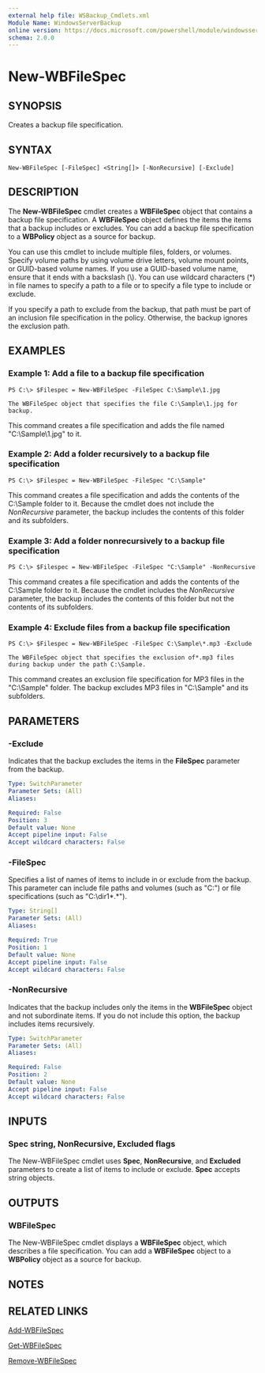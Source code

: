 ```yaml
---
external help file: WSBackup_Cmdlets.xml
Module Name: WindowsServerBackup
online version: https://docs.microsoft.com/powershell/module/windowsserverbackup/new-wbfilespec?view=windowsserver2012-ps&wt.mc_id=ps-gethelp
schema: 2.0.0
---
```


# New-WBFileSpec

## SYNOPSIS
Creates a backup file specification.

## SYNTAX

```
New-WBFileSpec [-FileSpec] <String[]> [-NonRecursive] [-Exclude]
```

## DESCRIPTION
The **New-WBFileSpec** cmdlet creates a **WBFileSpec** object that contains a backup file specification.
A **WBFileSpec** object defines the items the items that a backup includes or excludes.
You can add a backup file specification to a **WBPolicy** object as a source for backup.

You can use this cmdlet to include multiple files, folders, or volumes.
Specify volume paths by using volume drive letters, volume mount points, or GUID-based volume names.
If you use a GUID-based volume name, ensure that it ends with a backslash (\\).
You can use wildcard characters (*) in file names to specify a path to a file or to specify a file type to include or exclude.

If you specify a path to exclude from the backup, that path must be part of an inclusion file specification in the policy.
Otherwise, the backup ignores the exclusion path.

## EXAMPLES

### Example 1: Add a file to a backup file specification
```
PS C:\> $Filespec = New-WBFileSpec -FileSpec C:\Sample\1.jpg

The WBFileSpec object that specifies the file C:\Sample\1.jpg for backup.
```

This command creates a file specification and adds the file named "C:\Sample\1.jpg" to it.

### Example 2: Add a folder recursively to a backup file specification
```
PS C:\> $Filespec = New-WBFileSpec -FileSpec "C:\Sample"
```

This command creates a file specification and adds the contents of the C:\Sample folder to it.
Because the cmdlet does not include the *NonRecursive* parameter, the backup includes the contents of this folder and its subfolders.

### Example 3: Add a folder nonrecursively to a backup file specification
```
PS C:\> $Filespec = New-WBFileSpec -FileSpec "C:\Sample" -NonRecursive
```

This command creates a file specification and adds the contents of the C:\Sample folder to it.
Because the cmdlet includes the *NonRecursive* parameter, the backup includes the contents of this folder but not the contents of its subfolders.

### Example 4: Exclude files from a backup file specification
```
PS C:\> $Filespec = New-WBFileSpec -FileSpec C:\Sample\*.mp3 -Exclude

The WBFileSpec object that specifies the exclusion of*.mp3 files during backup under the path C:\Sample.
```

This command creates an exclusion file specification for MP3 files in the "C:\Sample" folder.
The backup excludes MP3 files in "C:\Sample" and its subfolders.

## PARAMETERS

### -Exclude
Indicates that the backup excludes the items in the **FileSpec** parameter from the backup.

```yaml
Type: SwitchParameter
Parameter Sets: (All)
Aliases: 

Required: False
Position: 3
Default value: None
Accept pipeline input: False
Accept wildcard characters: False
```

### -FileSpec
Specifies a list of names of items to include in or exclude from the backup.
This parameter can include file paths and volumes (such as "C:\") or file specifications (such as "C:\dir1\*.*").

```yaml
Type: String[]
Parameter Sets: (All)
Aliases: 

Required: True
Position: 1
Default value: None
Accept pipeline input: False
Accept wildcard characters: False
```

### -NonRecursive
Indicates that the backup includes only the items in the **WBFileSpec** object and not subordinate items.
If you do not include this option, the backup includes items recursively.

```yaml
Type: SwitchParameter
Parameter Sets: (All)
Aliases: 

Required: False
Position: 2
Default value: None
Accept pipeline input: False
Accept wildcard characters: False
```

## INPUTS

### Spec string, NonRecursive, Excluded flags
The New-WBFileSpec cmdlet uses **Spec**, **NonRecursive**, and **Excluded** parameters to create a list of items to include or exclude.
**Spec** accepts string objects.

## OUTPUTS

### WBFileSpec
The New-WBFileSpec cmdlet displays a **WBFileSpec** object, which describes a file specification.
You can add a **WBFileSpec** object to a **WBPolicy** object as a source for backup.

## NOTES

## RELATED LINKS

[Add-WBFileSpec](./Add-WBFileSpec.md)

[Get-WBFileSpec](./Get-WBFileSpec.md)

[Remove-WBFileSpec](./Remove-WBFileSpec.md)

